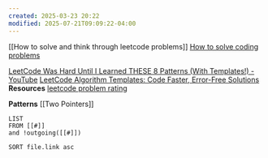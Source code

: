 ```yaml
---
created: 2025-03-23 20:22
modified: 2025-07-21T09:09:22-04:00
---
```

[[How to solve and think through leetcode problems]]
[How to solve coding problems](https://www.youtube.com/watch?v=gK8KmTDtX8E&list=LL&index=19)

[LeetCode Was Hard Until I Learned THESE 8 Patterns (With Templates!) - YouTube](https://www.youtube.com/watch?v=RYT08CaYq6A)
[LeetCode Algorithm Templates: Code Faster, Error-Free Solutions](https://algo.monster/templates)
**Resources**
[leetcode problem rating](https://zerotrac.github.io/leetcode_problem_rating/#/)

**Patterns**
[[Two Pointers]]



```dataview
LIST
FROM [[#]]
and !outgoing([[#]])

SORT file.link asc
```
